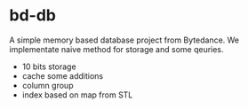 # bd-db 
A simple memory based database project from Bytedance. We implementate naive method for storage and some qeuries.

* 10 bits storage
* cache some additions
* column group
* index based on map from STL
